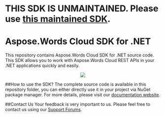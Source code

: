# THIS SDK IS UNMAINTAINED. Please use [this maintained SDK](https://github.com/asposecloud/Aspose.Words-Cloud/tree/master/SDKs/NET).

# Aspose.Words Cloud SDK for .NET
This repository contains Aspose.Words Cloud SDK for .NET source code. This SDK allows you to work with Aspose.Words Cloud REST APIs in your .NET applications quickly and easily.

<p align="center">
  <a title="Download complete Aspose.Words for Cloud source code" href="https://github.com/asposewords/Aspose_Words_Cloud/archive/master.zip">
	<img src="https://raw.github.com/AsposeExamples/java-examples-dashboard/master/images/downloadZip-Button-Large.png" />
  </a>
</p>

##How to use the SDK?
The complete source code is available in this repository folder, you can either directly use it in your project via NuGet package manager. For more details, please visit our [documentation website](http://www.aspose.com/docs/display/wordscloud/Available+SDKs).

##Contact Us
Your feedback is very important to us. Please feel free to contact us using our [Support Forums](https://www.aspose.com/community/forums/).

